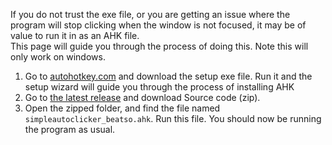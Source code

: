 If you do not trust the exe file, or you are getting an issue where the program will stop clicking when the window is not focused, it may be of value to run it in as an AHK file.  
This page will guide you through the process of doing this. Note this will only work on windows.

1. Go to [autohotkey.com](https://www.autohotkey.com/) and download the setup exe file. Run it and the setup wizard will guide you through the process of installing AHK
2. Go to [the latest release](https://github.com/Beatso1/SimpleAutoClicker/releases/latest) and download Source code (zip).
3. Open the zipped folder, and find the file named `simpleautoclicker_beatso.ahk`. Run this file. You should now be running the program as usual.
